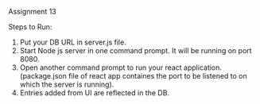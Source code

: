 Assignment 13

Steps to Run:

1. Put your DB URL in server.js file.
2. Start Node js server in one command prompt. It will be running on port 8080.
3. Open another command prompt to run your react application.
(package.json file of react app containes the port to be listened to on which the server is running).
4. Entries added from UI are reflected in the DB.